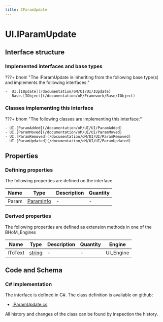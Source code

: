 ```yaml
---
title: IParamUpdate
---
```


# UI.IParamUpdate



## Interface structure

### Implemented interfaces and base types

???+ bhom "The IParamUpdate in inheriting from the following base type(s) and implements the following interfaces:"

    -  UI.[IUpdate](/documentation/oM/UI/UI/IUpdate)
    -  Base.[IObject](/documentation/oM/Framework/Base/IObject)


### Classes implementing this interface

???+ bhom "The following classes are implementing this interface:"

    - UI.[ParamAdded](/documentation/oM/UI/UI/ParamAdded)
    - UI.[ParamMoved](/documentation/oM/UI/UI/ParamMoved)
    - UI.[ParamRemoved](/documentation/oM/UI/UI/ParamRemoved)
    - UI.[ParamUpdated](/documentation/oM/UI/UI/ParamUpdated)


## Properties



### Defining properties

The following properties are defined on the interface

| Name             | Type             | Description      | Quantity         |
|------------------|------------------|------------------|------------------|
| Param | [ParamInfo](/documentation/oM/UI/UI/ParamInfo) | - | - |


### Derived properties

The following properties are defined as extension methods in one of the BHoM_Engines

| Name             | Type             | Description      | Quantity         | Engine           |
|------------------|------------------|------------------|------------------|------------------|
| IToText | [string](https://learn.microsoft.com/en-us/dotnet/api/System.String?view=netstandard-2.0) | - | - | UI_Engine |


## Code and Schema

### C# implementation

The interface is defined in C#. The class definition is available on github:

- [IParamUpdate.cs](https://github.com/BHoM/BHoM_UI/blob/develop/UI_oM/Interfaces/IParamUpdate.cs)

All history and changes of the class can be found by inspection the history.
